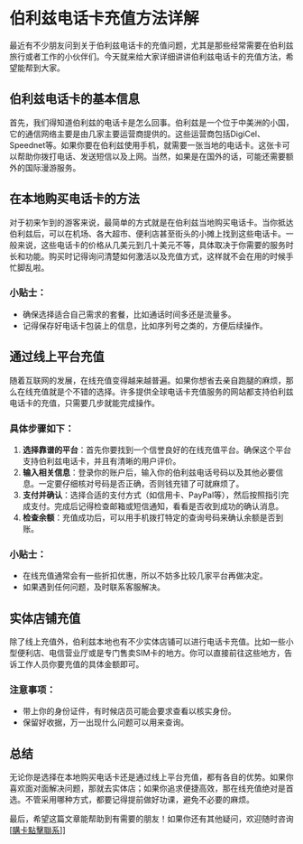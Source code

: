 # 伯利兹电话卡充值方法详解

最近有不少朋友问到关于伯利兹电话卡的充值问题，尤其是那些经常需要在伯利兹旅行或者工作的小伙伴们。今天就来给大家详细讲讲伯利兹电话卡的充值方法，希望能帮到大家。

## 伯利兹电话卡的基本信息

首先，我们得知道伯利兹的电话卡是怎么回事。伯利兹是一个位于中美洲的小国，它的通信网络主要是由几家主要运营商提供的。这些运营商包括DigiCel、Speednet等。如果你要在伯利兹使用手机，就需要一张当地的电话卡。这张卡可以帮助你拨打电话、发送短信以及上网。当然，如果是在国外的话，可能还需要额外的国际漫游服务。

## 在本地购买电话卡的方法

对于初来乍到的游客来说，最简单的方式就是在伯利兹当地购买电话卡。当你抵达伯利兹后，可以在机场、各大超市、便利店甚至街头的小摊上找到这些电话卡。一般来说，这些电话卡的价格从几美元到几十美元不等，具体取决于你需要的服务时长和功能。购买时记得询问清楚如何激活以及充值方式，这样就不会在用的时候手忙脚乱啦。

### 小贴士：
- 确保选择适合自己需求的套餐，比如通话时间多还是流量多。
- 记得保存好电话卡包装上的信息，比如序列号之类的，方便后续操作。

## 通过线上平台充值

随着互联网的发展，在线充值变得越来越普遍。如果你想省去亲自跑腿的麻烦，那么在线充值就是个不错的选择。许多提供全球电话卡充值服务的网站都支持伯利兹电话卡的充值，只需要几步就能完成操作。

### 具体步骤如下：
1. **选择靠谱的平台**：首先你要找到一个信誉良好的在线充值平台。确保这个平台支持伯利兹电话卡，并且有清晰的用户评价。
2. **输入相关信息**：登录你的账户后，输入你的伯利兹电话号码以及其他必要信息。一定要仔细核对号码是否正确，否则钱充错了可就麻烦了。
3. **支付并确认**：选择合适的支付方式（如信用卡、PayPal等），然后按照指引完成支付。完成后记得检查邮箱或短信通知，看看是否收到成功的确认消息。
4. **检查余额**：充值成功后，可以用手机拨打特定的查询号码来确认余额是否到账。

### 小贴士：
- 在线充值通常会有一些折扣优惠，所以不妨多比较几家平台再做决定。
- 如果遇到任何问题，及时联系客服解决。

## 实体店铺充值

除了线上充值外，伯利兹本地也有不少实体店铺可以进行电话卡充值。比如一些小型便利店、电信营业厅或是专门售卖SIM卡的地方。你可以直接前往这些地方，告诉工作人员你要充值的具体金额即可。

### 注意事项：
- 带上你的身份证件，有时候店员可能会要求查看以核实身份。
- 保留好收据，万一出现什么问题可以用来查询。

## 总结

无论你是选择在本地购买电话卡还是通过线上平台充值，都有各自的优势。如果你喜欢面对面解决问题，那就去实体店；如果你追求便捷高效，那在线充值绝对是首选。不管采用哪种方式，都要记得提前做好功课，避免不必要的麻烦。

最后，希望这篇文章能帮助到有需要的朋友！如果你还有其他疑问，欢迎随时咨询[[購卡點擊聯系](https://t.me/s/esim1088)]]